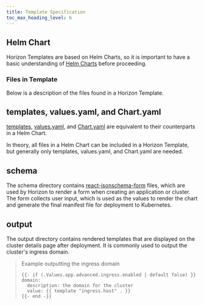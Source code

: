 ```yaml
---
title: Template Specification
toc_max_heading_level: 6
---
```

## Helm Chart

Horizon Templates are based on Helm Charts, so it is important to have a basic understanding of [Helm Charts](https://helm.sh/docs/topics/charts/) before proceeding.

### Files in Template

Below is a description of the files found in a Horizon Template.

## templates, values.yaml, and Chart.yaml

[templates](https://helm.sh/docs/topics/charts/#template-files), [values.yaml](https://helm.sh/docs/topics/charts/#values-files), and [Chart.yaml](https://helm.sh/docs/topics/charts/#the-chartyaml-file) are equivalent to their counterparts in a Helm Chart.

In theory, all files in a Helm Chart can be included in a Horizon Template, but generally only templates, values.yaml, and Chart.yaml are needed.

## schema

The schema directory contains [react-jsonschema-form](https://github.com/rjsf-team/react-jsonschema-formhttps://json-schema.org/) files, which are used by Horizon to render a form when creating an application or cluster. The form collects user input, which is used as the values to render the chart and generate the final manifest file for deployment to Kubernetes.

## output

The output directory contains rendered templates that are displayed on the cluster details page after deployment. It is commonly used to output the cluster's ingress domain.

> Example outputting the ingress domain
>
> ```
> {{- if (.Values.app.advanced.ingress.enabled | default false) }}
> domain:
>   description: the domain for the cluster
>   value: {{ template "ingress.host" . }}
> {{- end -}}
> ```
